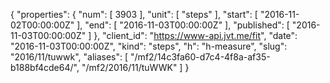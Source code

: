 {
  "properties": {
    "num": [
      3903
    ],
    "unit": [
      "steps"
    ],
    "start": [
      "2016-11-02T00:00:00Z"
    ],
    "end": [
      "2016-11-03T00:00:00Z"
    ],
    "published": [
      "2016-11-03T00:00:00Z"
    ]
  },
  "client_id": "https://www-api.jvt.me/fit",
  "date": "2016-11-03T00:00:00Z",
  "kind": "steps",
  "h": "h-measure",
  "slug": "2016/11/tuwwk",
  "aliases": [
    "/mf2/14c3fa60-d7c4-4f8a-af35-b188bf4cde64/",
    "/mf2/2016/11/tuWWK"
  ]
}
